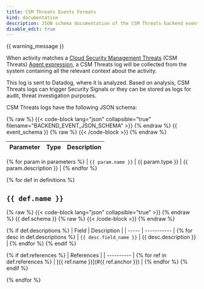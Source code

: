 ```yaml
---
title: CSM Threats Events Formats
kind: documentation
description: JSON schema documentation of the CSM Threats backend event
disable_edit: true
---
```


{{ warning_message }}

When activity matches a [Cloud Security Management Threats][1] (CSM Threats) [Agent expression][2], a CSM Threats log will be collected from the system containing all the relevant context about the activity.

This log is sent to Datadog, where it is analyzed. Based on analysis, CSM Threats logs can trigger Security Signals or they can be stored as logs for audit, threat investigation purposes.

CSM Threats logs have the following JSON schema:

{% raw %}
{{< code-block lang="json" collapsible="true" filename="BACKEND_EVENT_JSON_SCHEMA" >}}
{% endraw %}
{{ event_schema }}
{% raw %}
{{< /code-block >}}
{% endraw %}

| Parameter | Type | Description |
| --------- | ---- | ----------- |
{% for param in parameters %}
| `{{ param.name }}` | {{ param.type }} | {{ param.description }} |
{% endfor %}

{% for def in definitions %}
## `{{ def.name }}`

{% raw %}
{{< code-block lang="json" collapsible="true" >}}
{% endraw %}
{{ def.schema }}
{% raw %}
{{< /code-block >}}
{% endraw %}

{% if def.descriptions %}
| Field | Description |
| ----- | ----------- |
{% for desc in def.descriptions %}
| `{{ desc.field_name }}` | {{ desc.description }} |
{% endfor %}
{% endif %}

{% if def.references %}
| References |
| ---------- |
{% for ref in def.references %}
| [{{ ref.name }}](#{{ ref.anchor }}) |
{% endfor %}
{% endif %}

{% endfor %}

[1]: /security/threats/
[2]: /security/threats/agent_expressions
